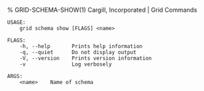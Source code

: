 % GRID-SCHEMA-SHOW(1) Cargill, Incorporated | Grid Commands
<!--
  Copyright 2018-2021 Cargill Incorporated
  Licensed under Creative Commons Attribution 4.0 International License
  https://creativecommons.org/licenses/by/4.0/
-->

```
USAGE:
    grid schema show [FLAGS] <name>

FLAGS:
    -h, --help       Prints help information
    -q, --quiet      Do not display output
    -V, --version    Prints version information
    -v               Log verbosely

ARGS:
    <name>    Name of schema
```
